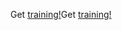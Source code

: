 <span data-ttu-id="b7e84-101">Get [training!](/learn/dynamics365/business-central?WT.mc_id=dyn365bc_landingpage-docs)</span><span class="sxs-lookup"><span data-stu-id="b7e84-101">Get [training!](/learn/dynamics365/business-central?WT.mc_id=dyn365bc_landingpage-docs)</span></span>
